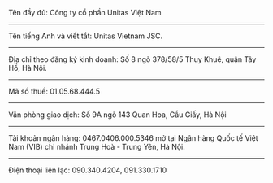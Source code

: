 Tên đầy đủ: Công ty cổ phần Unitas Việt Nam

---

Tên tiếng Anh và viết tắt: Unitas Vietnam JSC.

---

Địa chỉ theo đăng ký kinh doanh: Số 8 ngõ 378/58/5 Thuỵ Khuê, quận Tây Hồ, Hà Nội.

---

Mã số thuế: 01.05.68.444.5

---

Văn phòng giao dịch: Số 9A ngõ 143 Quan Hoa, Cầu Giấy, Hà Nội

---

Tài khoản ngân hàng: 0467.0406.000.5346 mở tại Ngân hàng Quốc tế Việt Nam (VIB) chi nhánh Trung Hoà - Trung Yên, Hà Nội.

---

Điện thoại liên lạc: 090.340.4204, 091.330.1710
